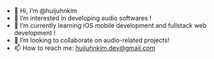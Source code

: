 - 👋 Hi, I’m @huijuhnkim
- 👀 I’m interested in developing audio softwares !
- 🌱 I’m currently learning iOS mobile development and fullstack web development !
- 💞️ I’m looking to collaborate on audio-related projects!
- 📫 How to reach me: huijuhnkim.dev@gmail.com
<!---
huijuhnkim/huijuhnkim is a ✨ special ✨ repository because its `README.md` (this file) appears on your GitHub profile.
You can click the Preview link to take a look at your changes.
--->
